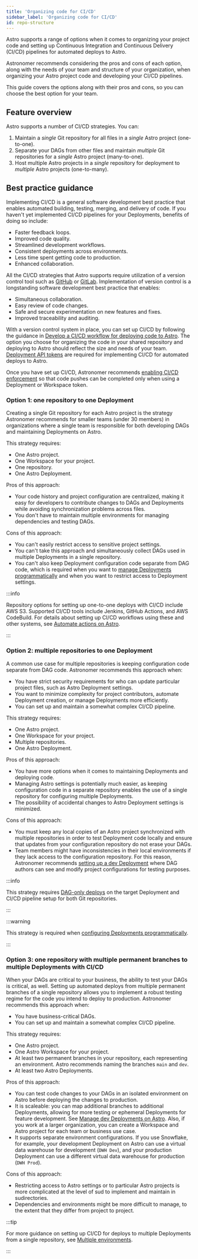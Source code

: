 ```yaml
---
title: 'Organizing code for CI/CD'
sidebar_label: 'Organizing code for CI/CD'
id: repo-structure
---
```


Astro supports a range of options when it comes to organizing your project code and setting up Continuous Integration and Continuous Delivery (CI/CD) pipelines for automated deploys to Astro. 

Astronomer recommends considering the pros and cons of each option, along with the needs of your team and structure of your organization, when organizing your Astro project code and developing your CI/CD pipelines.

This guide covers the options along with their pros and cons, so you can choose the best option for your team.

## Feature overview

Astro supports a number of CI/CD strategies. You can:
1. Maintain a *single* Git repository for all files in a *single* Astro project (one-to-one).
2. Separate your DAGs from other files and maintain *multiple* Git repositories for a *single* Astro project (many-to-one).
3. Host multiple Astro projects in a *single* repository for deployment to *multiple* Astro projects (one-to-many).

## Best practice guidance

Implementing CI/CD is a general software development best practice that enables automated building, testing, merging, and delivery of code. If you haven't yet implemented CI/CD pipelines for your Deployments, benefits of doing so include:
- Faster feedback loops.
- Improved code quality.
- Streamlined development workflows.
- Consistent deployments across environments.
- Less time spent getting code to production.
- Enhanced collaboration.

All the CI/CD strategies that Astro supports require utilization of a version control tool such as [GitHub](https://github.com/) or [GitLab](https://about.gitlab.com/). Implementation of version control is a longstanding software development best practice that enables:
- Simultaneous collaboration.
- Easy review of code changes.
- Safe and secure experimentation on new features and fixes.
- Improved traceability and auditing.

With a version control system in place, you can set up CI/CD by following the guidance in [Develop a CI/CD workflow for deploying code to Astro](https://astronomer.io/docs/astro/set-up-ci-cd). The option you choose for organizing the code in your shared repository and deploying to Astro should reflect the size and needs of your team. [Deployment API tokens](https://www.astronomer.io/docs/astro/deployment-api-tokens) are required for implementing CI/CD for automated deploys to Astro. 

Once you have set up CI/CD, Astronomer recommends [enabling CI/CD enforcement](https://www.astronomer.io/docs/astro/set-up-ci-cd#enforce-cicd) so that code pushes can be completed only when using a Deployment or Workspace token.

### Option 1: one repository to one Deployment

Creating a single Git repository for each Astro project is the strategy Astronomer recommends for smaller teams (under 30 members) in organizations where a single team is responsible for both developing DAGs and maintaining Deployments on Astro.

This strategy requires:
- One Astro project.
- One Workspace for your project.
- One repository.
- One Astro Deployment.

Pros of this approach:
- Your code history and project configuration are centralized, making it easy for developers to contribute changes to DAGs and Deployments while avoiding synchronization problems across files.
- You don't have to maintain multiple environments for managing dependencies and testing DAGs.

Cons of this approach:
- You can't easily restrict access to sensitive project settings.
- You can't take this approach and simultaneously collect DAGs used in multiple Deployments in a single repository.
- You can't also keep Deployment configuration code separate from DAG code, which is required when you want to [manage Deployments programmatically](https://www.astronomer.io/docs/astro/manage-deployments-as-code) and when you want to restrict access to Deployment settings.

:::info 

Repository options for setting up one-to-one deploys with CI/CD include AWS S3. Supported CI/CD tools include Jenkins, GitHub Actions, and AWS CodeBuild. For details about setting up CI/CD workflows using these and other systems, see [Automate actions on Astro](https://www.astronomer.io/docs/astro/automation-overview).

:::

### Option 2: multiple repositories to one Deployment

A common use case for multiple repositories is keeping configuration code separate from DAG code. Astronomer recommends this approach when:
- You have strict security requirements for who can update particular project files, such as Astro Deployment settings.
- You want to minimize complexity for project contributors, automate Deployment creation, or manage Deployments more efficiently.
- You can set up and maintain a somewhat complex CI/CD pipeline.

This strategy requires:
- One Astro project.
- One Workspace for your project.
- Multiple repositories.
- One Astro Deployment.

Pros of this approach:
- You have more options when it comes to maintaining Deployments and deploying code.
- Managing Astro settings is potentially much easier, as keeping configuration code in a separate repository enables the use of a single repository for configuring multiple Deployments.
- The possibility of accidental changes to Astro Deployment settings is minimized.

Cons of this approach:
- You must keep any local copies of an Astro project synchronized with multiple repositories in order to test Deployment code locally and ensure that updates from your configuration repository do not erase your DAGs.
- Team members might have inconsistencies in their local environments if they lack access to the configuration repository. For this reason, Astronomer recommends [setting up a dev Deployment](manage-dev-deployments) where DAG authors can see and modify project configurations for testing purposes.

:::info

This strategy requires [DAG-only deploys](https://www.astronomer.io/docs/astro/deploy-dags#enable-or-disable-dag-only-deploys-on-a-deployment) on the target Deployment and CI/CD pipeline setup for both Git repositories.

:::

:::warning

This strategy is required when [configuring Deployments programmatically](https://www.astronomer.io/docs/astro/manage-deployments-as-code).

:::

### Option 3: one repository with multiple permanent branches to multiple Deployments with CI/CD

When your DAGs are critical to your business, the ability to test your DAGs is critical, as well. Setting up automated deploys from multiple permanent branches of a single repository allows you to implement a robust testing regime for the code you intend to deploy to production. Astronomer recommends this approach when:
- You have business-critical DAGs.
- You can set up and maintain a somewhat complex CI/CD pipeline.

This strategy requires:
- One Astro project.
- One Astro Workspace for your project.
- At least two permanent branches in your repository, each representing an environment. Astro recommends naming the branches `main` and `dev`.
- At least two Astro Deployments.

Pros of this approach:
- You can test code changes to your DAGs in an isolated environment on Astro before deploying the changes to production.
- It is scaleable: you can map additional branches to additional Deployments, allowing for more testing or ephemeral Deployments for feature development. See [Manage dev Deployments on Astro](manage-dev-deployments). Also, if you work at a larger organization, you can create a Workspace and Astro project for each team or business use case.
- It supports separate environment configurations. If you use Snowflake, for example, your development Deployment on Astro can use a virtual data warehouse for development (`DWH Dev`), and your production Deployment can use a different virtual data warehouse for production (`DWH Prod`).

Cons of this approach:
- Restricting access to Astro settings or to particular Astro projects is more complicated at the level of sud to implement and maintain in sudirectories.
- Dependencies and environments might be more difficult to manage, to the extent that they differ from project to project.

:::tip

For more guidance on setting up CI/CD for deploys to multiple Deployments from a single repository, see [Multiple environments](https://www.astronomer.io/docs/astro/set-up-ci-cd#multiple-environments).

:::
